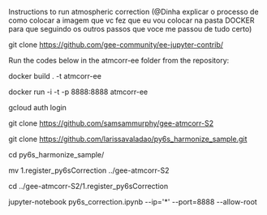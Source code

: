 Instructions to run atmospheric correction
(@Dinha explicar o processo de como colocar a imagem que vc fez que eu vou colocar na pasta DOCKER para que seguindo os outros passos que voce me passou de tudo certo)

git clone https://github.com/gee-community/ee-jupyter-contrib/

Run the codes below in the atmcorr-ee folder from the repository:

docker build . -t atmcorr-ee

docker run -i -t -p 8888:8888 atmcorr-ee

gcloud auth login

git clone https://github.com/samsammurphy/gee-atmcorr-S2

git clone https://github.com/larissavaladao/py6s_harmonize_sample.git

cd py6s_harmonize_sample/

mv 1.register_py6sCorrection ../gee-atmcorr-S2

cd ../gee-atmcorr-S2/1.register_py6sCorrection

jupyter-notebook py6s_correction.ipynb --ip='*' --port=8888 --allow-root
